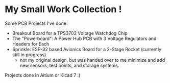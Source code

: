 # My Small Work Collection !

Some PCB Projects I've done:

- Breakout Board for a TPS3702 Voltage Watchdog Chip
- The "Powerboard":  A Power Hub PCB with 3 Voltage Regulators and Headers for Each
- Sprinkle: ESP-32 based Avionics Board for a 2-Stage Rocket (currently still in progress)
  - not my original design, but was handed over to me minimize and add new sensors, test points, and storage systems.

Projects done in Altium or Kicad 7 :)
